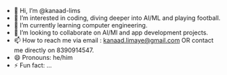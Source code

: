 - 👋 Hi, I’m @kanaad-lims
- 👀 I’m interested in coding, diving deeper into AI/ML and playing football.
- 🌱 I’m currently learning computer engineering.
- 💞️ I’m looking to collaborate on AI/Ml and app development projects.
- 📫 How to reach me via email : kanaad.limaye@gmail.com OR contact me directly on 8390914547.
- 😄 Pronouns: he/him
- ⚡ Fun fact: ...

<!---
kanaad-lims/kanaad-lims is a ✨ special ✨ repository because its `README.md` (this file) appears on your GitHub profile.
You can click the Preview link to take a look at your changes.
--->
